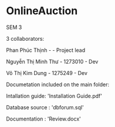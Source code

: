 # OnlineAuction
 SEM 3

3 collaborators:

Phan Phúc Thịnh -  - Project lead

Nguyễn Thị Minh Thư - 1273010 - Dev

Võ Thị Kim Dung - 1275249 - Dev

Documetation included on the main folder:

Intallation guide: 'Installation Guide.pdf'

Database source : 'dbforum.sql'

Documentation : 'Review.docx'
